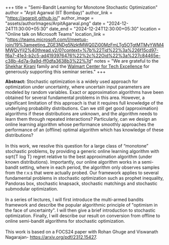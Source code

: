 +++
title = "Semi-Bandit Learning for Monotone Stochastic Optimization"
author = "Arpit Agarwal (IIT Bombay)"
author_link = "https://agarpit.github.io/"
author_image = "assets/authorImages/ArpitAgarwal.png"
date = "2024-12-24T11:30:00+05:30"
date_end = "2024-12-24T12:30:00+05:30"
location = "Online talk on Microsoft Teams"
location_link = "https://teams.microsoft.com/l/meetup-join/19%3ameeting_ZGE3NDg5NzktMWQ0Zi00MzFmLTg5OTgtMTMyYWM4MWQyYjI2%40thread.v2/0?context=%7b%22Tid%22%3a%226f15cd97-f6a7-41e3-b2c5-ad4193976476%22%2c%22Oid%22%3a%227c84465e-c38b-4d7a-9a9d-ff0dfa3638b3%22%7d"
notes = "We are grateful to the <a href = "https://www.accel.com/people/shekhar-kirani" target= "_blank">Shekhar Kirani</a> family and the <a href = "https://www.csa.iisc.ac.in/cfe-walmart/" target= "_blank">Walmart Center for Tech Excellence</a> for generously supporting this seminar series."
+++

<b>Abstract:</b>
Stochastic optimization is a widely used approach for optimization under uncertainty, where uncertain input parameters are modeled by random variables. Exact or approximation algorithms have been obtained for several fundamental problems in this area. However, a significant limitation of this approach is that it requires full knowledge of the underlying probability distributions. Can we still get good (approximation) algorithms if these distributions are unknown, and the algorithm needs to learn them through repeated interactions? Particularly, can we design an online learning algorithm whose performance smoothly approaches the performance of an (offline) optimal algorithm which has knowledge of these distributions?
<br><br>
In this work, we resolve this question for a large class of “monotone” stochastic problems, by providing a generic online learning algorithm with sqrt{T log T} regret relative to the best approximation algorithm (under known distributions). Importantly, our online algorithm works in a semi-bandit setting, where in each period, the algorithm only observes samples from the r.v.s that were actually probed. Our framework applies to several fundamental problems in stochastic optimization such as prophet inequality, Pandoras box, stochastic knapsack, stochastic matchings and stochastic submodular optimization.
<br><br>
In a series of lectures, I will first introduce the multi-armed bandits framework and describe the popular algorithmic principle of "optimism in the face of uncertainty". I will then give a brief introduction to stochastic optimization. Finally, I will describe our result on conversion from offline to online semi-bandit algorithms for stochastic optimization.
<br><br>
This work is based on a FOCS24 paper with Rohan Ghuge and Viswanath Nagarajan- https://arxiv.org/pdf/2312.15427.
